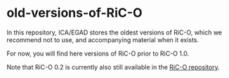 # old-versions-of-RiC-O

In this repository, ICA/EGAD stores the oldest versions of RiC-O, which we recommend not to use, and accompanying material when it exists. 

For now, you will find here versions of RiC-O prior to RiC-O 1.0.

Note that RiC-O 0.2 is currently also still available in the [RiC-O repository](https://github.com/ICA-EGAD/RiC-O).
